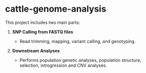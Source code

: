 # cattle-genome-analysis
This project includes two main parts:

1. **SNP Calling from FASTQ files**  
   - Read trimming, mapping, variant calling, and genotyping.

2. **Downstream Analyses**  
   - Performs population genetic analyses,  population structure, selection, introgression and CNV analyses.
